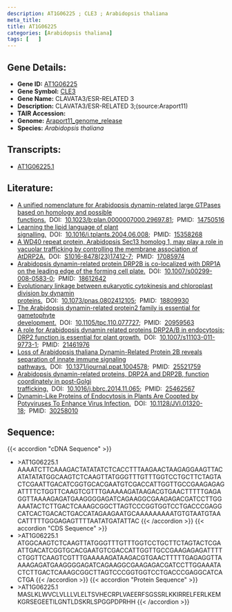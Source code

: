```yaml
---
description: AT1G06225 ; CLE3 ; Arabidopsis thaliana
meta_title:
title: AT1G06225
categories: [Arabidopsis thaliana]
tags: [   ]
---
```


## Gene Details:
- **Gene ID:** [AT1G06225](https://www.arabidopsis.org/locus?name=AT1G06225)
- **Gene Symbol:** <u>CLE3</u>
- **Gene Name:** CLAVATA3/ESR-RELATED 3
- **Description:**   CLAVATA3/ESR-RELATED 3;(source:Araport11)
- **TAIR Accession:** 
- **Genome:** [Araport11_genome_release](https://www.arabidopsis.org/download/list?dir=Genes%2FAraport11_genome_release)
- **Species:** *Arabidopsis thaliana*

## Transcripts:
   -  [AT1G06225.1](https://www.arabidopsis.org/gene?name=AT1G06225.1)
## Literature:
   - [A unified nomenclature for Arabidopsis dynamin-related large GTPases based on  homology and possible functions.](https://www.doi.org/10.1023/b:plan.0000007000.29697.81)&nbsp;&nbsp;DOI:&nbsp;&nbsp;[10.1023/b:plan.0000007000.29697.81](https://www.doi.org/10.1023/b:plan.0000007000.29697.81);&nbsp;&nbsp;PMID:&nbsp;&nbsp;[14750516](https://pubmed.ncbi.nlm.nih.gov/14750516/)
   - [Learning the lipid language of plant signalling.](https://www.doi.org/10.1016/j.tplants.2004.06.008)&nbsp;&nbsp;DOI:&nbsp;&nbsp;[10.1016/j.tplants.2004.06.008](https://www.doi.org/10.1016/j.tplants.2004.06.008);&nbsp;&nbsp;PMID:&nbsp;&nbsp;[15358268](https://pubmed.ncbi.nlm.nih.gov/15358268/)
   - [A WD40 repeat protein, Arabidopsis Sec13 homolog 1, may play a role in vacuolar  trafficking by controlling the membrane association of AtDRP2A.](https://www.doi.org/S1016-8478(23)17412-7)&nbsp;&nbsp;DOI:&nbsp;&nbsp;[S1016-8478(23)17412-7](https://www.doi.org/S1016-8478(23)17412-7);&nbsp;&nbsp;PMID:&nbsp;&nbsp;[17085974](https://pubmed.ncbi.nlm.nih.gov/17085974/)
   - [Arabidopsis dynamin-related protein DRP2B is co-localized with DRP1A on the  leading edge of the forming cell plate.](https://www.doi.org/10.1007/s00299-008-0583-0)&nbsp;&nbsp;DOI:&nbsp;&nbsp;[10.1007/s00299-008-0583-0](https://www.doi.org/10.1007/s00299-008-0583-0);&nbsp;&nbsp;PMID:&nbsp;&nbsp;[18612642](https://pubmed.ncbi.nlm.nih.gov/18612642/)
   - [Evolutionary linkage between eukaryotic cytokinesis and chloroplast division by  dynamin proteins.](https://www.doi.org/10.1073/pnas.0802412105)&nbsp;&nbsp;DOI:&nbsp;&nbsp;[10.1073/pnas.0802412105](https://www.doi.org/10.1073/pnas.0802412105);&nbsp;&nbsp;PMID:&nbsp;&nbsp;[18809930](https://pubmed.ncbi.nlm.nih.gov/18809930/)
   - [The Arabidopsis dynamin-related protein2 family is essential for gametophyte  development.](https://www.doi.org/10.1105/tpc.110.077727)&nbsp;&nbsp;DOI:&nbsp;&nbsp;[10.1105/tpc.110.077727](https://www.doi.org/10.1105/tpc.110.077727);&nbsp;&nbsp;PMID:&nbsp;&nbsp;[20959563](https://pubmed.ncbi.nlm.nih.gov/20959563/)
   - [A role for Arabidopsis dynamin related proteins DRP2A/B in endocytosis; DRP2  function is essential for plant growth.](https://www.doi.org/10.1007/s11103-011-9773-1)&nbsp;&nbsp;DOI:&nbsp;&nbsp;[10.1007/s11103-011-9773-1](https://www.doi.org/10.1007/s11103-011-9773-1);&nbsp;&nbsp;PMID:&nbsp;&nbsp;[21461976](https://pubmed.ncbi.nlm.nih.gov/21461976/)
   - [Loss of Arabidopsis thaliana Dynamin-Related Protein 2B reveals separation of  innate immune signaling pathways.](https://www.doi.org/10.1371/journal.ppat.1004578)&nbsp;&nbsp;DOI:&nbsp;&nbsp;[10.1371/journal.ppat.1004578](https://www.doi.org/10.1371/journal.ppat.1004578);&nbsp;&nbsp;PMID:&nbsp;&nbsp;[25521759](https://pubmed.ncbi.nlm.nih.gov/25521759/)
   - [Arabidopsis dynamin-related proteins, DRP2A and DRP2B, function coordinately in  post-Golgi trafficking.](https://www.doi.org/10.1016/j.bbrc.2014.11.065)&nbsp;&nbsp;DOI:&nbsp;&nbsp;[10.1016/j.bbrc.2014.11.065](https://www.doi.org/10.1016/j.bbrc.2014.11.065);&nbsp;&nbsp;PMID:&nbsp;&nbsp;[25462567](https://pubmed.ncbi.nlm.nih.gov/25462567/)
   - [Dynamin-Like Proteins of Endocytosis in Plants Are Coopted by Potyviruses To  Enhance Virus Infection.](https://www.doi.org/10.1128/JVI.01320-18)&nbsp;&nbsp;DOI:&nbsp;&nbsp;[10.1128/JVI.01320-18](https://www.doi.org/10.1128/JVI.01320-18);&nbsp;&nbsp;PMID:&nbsp;&nbsp;[30258010](https://pubmed.ncbi.nlm.nih.gov/30258010/)
## Sequence:
{{< accordion "cDNA Sequence" >}}
- \>AT1G06225.1
AAAATCTTCAAAGACTATATATCTCACCTTTAAGAACTAAGAGGAAGTTACATATATATGGCAAGTCTCAAGTTATGGGTTTGTTTGGTCCTGCTTCTAGTACTCGAATTGACATCGGTGCACGAATGTCGACCATTGGTTGCCGAAGAGAGATTTTCTGGTTCAAGTCGTTTGAAAAAGATAAGACGTGAACTTTTTGAGAGGTTAAAAGAGATGAAGGGGAGATCAGAAGGCGAAGAGACGATCCTTGGAAATACTCTTGACTCAAAGCGGCTTAGTCCCGGTGGTCCTGACCCGAGGCATCACTGACACTGACCATAGAAGAATGCAAAAAAAAATGTGTAATGTAACATTTTTGGGAGAGTTTTAATATGATATTAC
{{< /accordion >}}
{{< accordion "CDS Sequence" >}}
- \>AT1G06225.1
ATGGCAAGTCTCAAGTTATGGGTTTGTTTGGTCCTGCTTCTAGTACTCGAATTGACATCGGTGCACGAATGTCGACCATTGGTTGCCGAAGAGAGATTTTCTGGTTCAAGTCGTTTGAAAAAGATAAGACGTGAACTTTTTGAGAGGTTAAAAGAGATGAAGGGGAGATCAGAAGGCGAAGAGACGATCCTTGGAAATACTCTTGACTCAAAGCGGCTTAGTCCCGGTGGTCCTGACCCGAGGCATCACTGA
{{< /accordion >}}
{{< accordion "Protein Sequence" >}}
- \>AT1G06225.1
MASLKLWVCLVLLLVLELTSVHECRPLVAEERFSGSSRLKKIRRELFERLKEMKGRSEGEETILGNTLDSKRLSPGGPDPRHH
{{< /accordion >}}
